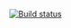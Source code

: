[![Build status](https://ci.appveyor.com/api/projects/status/7dt8jv8qeh32ik7q?svg=true)](https://ci.appveyor.com/project/SurfDRED/selenide)